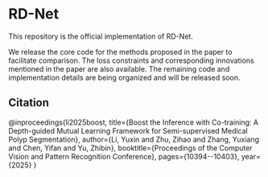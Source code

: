 # RD-Net
This repository is the official implementation of RD-Net.


We release the core code for the methods proposed in the paper to facilitate comparison.
The loss constraints and corresponding innovations mentioned in the paper are also available.
The remaining code and implementation details are being organized and will be released soon.

## Citation

@inproceedings{li2025boost,
  title={Boost the Inference with Co-training: A Depth-guided Mutual Learning Framework for Semi-supervised Medical Polyp Segmentation},
  author={Li, Yuxin and Zhu, Zihao and Zhang, Yuxiang and Chen, Yifan and Yu, Zhibin},
  booktitle={Proceedings of the Computer Vision and Pattern Recognition Conference},
  pages={10394--10403},
  year={2025}
}
